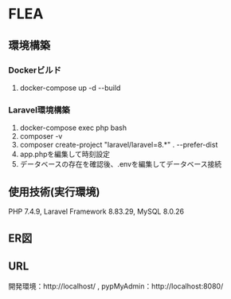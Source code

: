 # FLEA
## 環境構築
### Dockerビルド
1. docker-compose up -d --build
### Laravel環境構築
1. docker-compose exec php bash
2. composer -v
3. composer create-project "laravel/laravel=8.*" . --prefer-dist
4. app.phpを編集して時刻設定
5. データベースの存在を確認後、.envを編集してデータベース接続
## 使用技術(実行環境)
PHP 7.4.9,
Laravel Framework 8.83.29,
MySQL 8.0.26
## ER図

## URL
開発環境：http://localhost/ ,
pypMyAdmin：http://localhost:8080/

